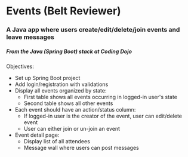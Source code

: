# Events (Belt Reviewer)

### A Java app where users create/edit/delete/join events and leave messages  
##### From the Java (Spring Boot) stack at Coding Dojo


Objectives:
* Set up Spring Boot project
* Add login/registration with validations
* Display all events organized by state:
  * First table shows all events occurring in logged-in user's state
  * Second table shows all other events
* Each event should have an action/status column:
  * If logged-in user is the creator of the event, user can edit/delete event
  * User can either join or un-join an event
* Event detail page:
  * Display list of all attendees
  * Message wall where users can post messages

